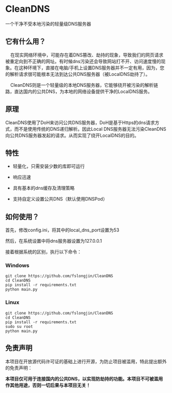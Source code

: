 # CleanDNS

一个干净不受本地污染的轻量级DNS服务器

## 它有什么用？

    在现实网络环境中，可能存在着DNS篡改、劫持的现象，导致我们的网页请求被重定向到不正确的网址。有时候dns污染还会导致网站打不开、访问速度慢的现象。在这种环境下，直接在电脑/手机上设置DNS服务器并不一定有用，因为，您的解析请求很可能根本无法到达公共DNS服务器（被LocalDNS劫持了）。

    CleanDNS则是一个轻量级的本地DNS服务器，它能够绕开被污染的解析链路，直达国内的公共DNS，为本地的网络设备提供干净的LocalDNS服务。

## 原理

CleanDNS使用了DoH来访问公共DNS服务器，DoH是基于Https的dns请求方式，而不是使用传统的DNS递归解析。因此Local DNS服务器无法污染CleanDNS向公共DNS服务器发起的请求。从而实现了绕开LocalDNS的目的。

## 特性

- 轻量化，只需安装少数的库即可运行

- 响应迅速

- 具有基本的dns缓存及清理策略

- 支持自定义设置公共DNS（默认使用DNSPod）

## 如何使用？

首先，修改config.ini，将其中的local_dns_port设置为53

然后，在系统设置中将dns服务器设置为127.0.0.1

接着根据系统的区别，执行以下命令：

### Windows

```
git clone https://github.com/fslongjin/CleanDNS
cd CleanDNS
pip install -r requirements.txt
python main.py
```

### Linux

```
git clone https://github.com/fslongjin/CleanDNS
cd CleanDNS
pip install -r requirements.txt
sudo su root
python main.py
```

## 免责声明

本项目在开放源代码许可证的基础上进行开源，为防止项目被滥用，特此提出额外的免责声明：

**本项目仅可用于连接国内的公共DNS，以实现防劫持的功能。本项目不可被滥用作其他用途，否则一切后果与本项目无关！**

